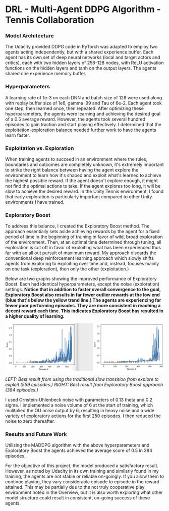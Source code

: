 # DRL - Multi-Agent DDPG Algorithm - Tennis Collaboration

### Model Architecture
The Udacity provided DDPG code in PyTorch was adapted to employ two agents acting independently, but with a shared experience buffer. Each agent has its own set of deep neural networks (local and target actors and critics), each with two hidden layers of 256-128 nodes, with ReLU activation functions on the hidden layers and tanh on the output layers. The agents shared one experience memory buffer.

### Hyperparameters
A learning rate of 1e-3 on each DNN and batch size of 128 were used along with replay buffer size of 1e6, gamma .99 and Tau of 6e-2. Each agent took one step, then learned once, then repeated. After optimizing these hyperparameters, the agents were learning and achieving the desired goal of a 0.5 average reward. However, the agents took several hundred episodes to gain traction and start playing effectively. I determined that the exploitation-exploration balance needed further work to have the agents learn faster.

### Exploitation vs. Exploration

When training agents to succeed in an environment where the rules, boundaries and outcomes are completely unknown, it's extremely important to strike the right balance between having the agent explore the environment to learn how it's shaped and exploit what's learned to achieve the highest possible reward. If the agent doesn't explore enough, it might not find the optimal actions to take. If the agent explores too long, it will be slow to achieve the desired reward. In the Unity Tennis environment, I found that early exploration is particularly important compared to other Unity environments I have trained.

### Exploratory Boost

To address this balance, I created the Exploratory Boost method. The approach essentially sets aside achieving rewards by the agent for a fixed period of time in the beginning of training in favor of wild, broad exploration of the environment. Then, at an optimal time determined through tuning, all exploration is cut off in favor of exploiting what has been experienced thus far with an all out pursuit of maximum reward. My approach discards the conventional deep reinforcement learning approach which slowly shifts agents from exploring to exploiting over time and, instead, focuses mainly on one task (exploration), then only the other (exploitation.)

Below are two graphs showing the improved performance of Exploratory Boost. Each had identical hyperparameters, except the noise (exploration) settings. <strong>Notice that in addition to faster overall convergence to the goal, Exploratory Boost also results in far fewer outlier rewards at the low end (blue that's below the yellow trend line.) The agents are experiencing far fewer poor performing episodes. They are more consistent in reaching a decent reward each time. This indicates Exploratory Boost has resulted in a higher quality of learning.</strong>

<img src="Noise_decay_method_versus_Exploratory_Boost.png">

<i>LEFT: Best result from using the traditional slow transition from explore to exploit (559 episodes.) RIGHT: Best result from Exploratory Boost approach (384 episodes.)</i>

I used Ornstein-Uhlenbeck noise with parameters of 0.13 theta and 0.2 sigma. I implemented a noise volume of 6 at the start of training, which mulitplied the OU noise output by 6, resulting in heavy noise and a wide variety of exploratory actions for the first 250 episodes. I then reduced the noise to zero thereafter.

### Results and Future Work

Utilizing the MADDPG algorithm with the above hyperparameters and Exploratory Boost the agents achieved the average score of 0.5 in 384 episodes.

For the objective of this project, the model produced a satisfactory result. However, as noted by Udacity in its own training and similarly found in my training, the agents are not stable or reliable on-goingly. If you allow them to continue playing, they vary considerable episode to episode in the reward attained. This may be partially due to the not truly cooperative play environment noted in the Overview, but it is also worth exploring what other model structure could result in consistent, on-going success of these agents.
